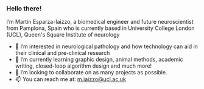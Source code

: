 ### **Hello there!**
I’m Martín Esparza-Iaizzo, a biomedical engineer and future neuroscientist from Pamplona, Spain who is currently based in University College London (UCL), Queen's Square Institute of neurology
- 👀 I’m interested in neurological pathology and how technology can aid in their clinical and pre-clinical research
- 🌱 I’m currently learning graphic design, animal methods, academic writing, closed-loop algorithm design and much more!
- 💞️ I’m looking to collaborate on as many projects as possible. 
- 📫 You can reach me at: m.iaizzo@ucl.ac.uk

<!---
martinesparza/martinesparza is a ✨ special ✨ repository because its `README.md` (this file) appears on your GitHub profile.
You can click the Preview link to take a look at your changes.
--->
